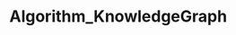 # Algorithm_KnowledgeGraph

[实验数据]: 链接：https://pan.baidu.com/s/1uM3KgHIZlx7V9zdpMH6y6A?pwd=gguh
[LTPModel]: 链接：https://pan.baidu.com/s/1x6e0IbsZD8PK_4oIlpVuqg?pwd=eynl

